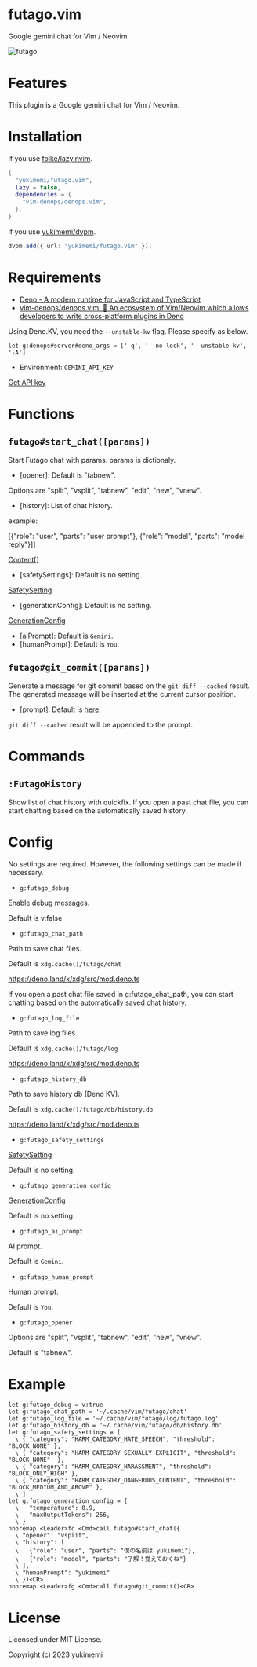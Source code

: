 # futago.vim

Google gemini chat for Vim / Neovim.

![futago](https://github.com/yukimemi/futago.vim/assets/6442108/29e371e3-c16e-4b94-8a0c-67a37e26f7b5)

# Features

This plugin is a Google gemini chat for Vim / Neovim.

# Installation

If you use [folke/lazy.nvim](https://github.com/folke/lazy.nvim).

```lua
{
  "yukimemi/futago.vim",
  lazy = false,
  dependencies = {
    "vim-denops/denops.vim",
  },
}
```

If you use [yukimemi/dvpm](https://github.com/yukimemi/dvpm).

```typescript
dvpm.add({ url: "yukimemi/futago.vim" });
```

# Requirements

- [Deno - A modern runtime for JavaScript and TypeScript](https://deno.land/)
- [vim-denops/denops.vim: 🐜 An ecosystem of Vim/Neovim which allows developers to write cross-platform plugins in Deno](https://github.com/vim-denops/denops.vim)

Using Deno.KV, you need the `--unstable-kv` flag.
Please specify as below.

```vim
let g:denops#server#deno_args = ['-q', '--no-lock', '--unstable-kv', '-A']
```

- Environment: `GEMINI_API_KEY`

[Get API key](https://ai.google.dev/)

# Functions

## `futago#start_chat([params])`

Start Futago chat with params.
params is dictionaly.

- [opener]: Default is "tabnew".

Options are "split", "vsplit", "tabnew", "edit", "new", "vnew".

- [history]: List of chat history.

example:

[{"role": "user", "parts": "user prompt"}, {"role": "model", "parts": "model reply"}]]

[Content[]](https://ai.google.dev/api/rest/v1beta/Content)

- [safetySettings]: Default is no setting.

[SafetySetting](https://ai.google.dev/api/rest/v1beta/SafetySetting)

- [generationConfig]: Default is no setting.

[GenerationConfig](https://ai.google.dev/api/rest/v1beta/GenerationConfig)

- [aiPrompt]: Default is `Gemini`.
- [humanPrompt]: Default is `You`.

## `futago#git_commit([params])`

Generate a message for git commit based on the `git diff --cached` result.
The generated message will be inserted at the current cursor position.

- [prompt]: Default is [here](https://github.com/yukimemi/futago.vim/blob/main/denops/futago/consts.ts#L17).

`git diff --cached` result will be appended to the prompt.


# Commands

## `:FutagoHistory`

Show list of chat history with quickfix.
If you open a past chat file, you can start chatting based on the automatically saved history.

# Config

No settings are required. However, the following settings can be made if necessary.

- `g:futago_debug`

Enable debug messages.

Default is v:false

- `g:futago_chat_path`

Path to save chat files.

Default is `xdg.cache()/futago/chat`

https://deno.land/x/xdg/src/mod.deno.ts

If you open a past chat file saved in g:futago_chat_path, you can start chatting based on the automatically saved chat history.

- `g:futago_log_file`

Path to save log files.

Default is `xdg.cache()/futago/log`

https://deno.land/x/xdg/src/mod.deno.ts

- `g:futago_history_db`

Path to save history db (Deno KV).

Default is `xdg.cache()/futago/db/history.db`

https://deno.land/x/xdg/src/mod.deno.ts

- `g:futago_safety_settings`

[SafetySetting](https://ai.google.dev/api/rest/v1beta/SafetySetting)

Default is no setting.

- `g:futago_generation_config`

[GenerationConfig](https://ai.google.dev/api/rest/v1beta/GenerationConfig)

Default is no setting.

- `g:futago_ai_prompt`

AI prompt.

Default is `Gemini`.

- `g:futago_human_prompt`

Human prompt.

Default is `You`.

- `g:futago_opener`

Options are "split", "vsplit", "tabnew", "edit", "new", "vnew".

Default is "tabnew".

# Example

```vim
let g:futago_debug = v:true
let g:futago_chat_path = '~/.cache/vim/futago/chat'
let g:futago_log_file = '~/.cache/vim/futago/log/futago.log'
let g:futago_history_db = '~/.cache/vim/futago/db/history.db'
let g:futago_safety_settings = [
  \ { "category": "HARM_CATEGORY_HATE_SPEECH", "threshold": "BLOCK_NONE" },
  \ { "category": "HARM_CATEGORY_SEXUALLY_EXPLICIT", "threshold": "BLOCK_NONE"  },
  \ { "category": "HARM_CATEGORY_HARASSMENT", "threshold": "BLOCK_ONLY_HIGH" },
  \ { "category": "HARM_CATEGORY_DANGEROUS_CONTENT", "threshold": "BLOCK_MEDIUM_AND_ABOVE" },
  \ ]
let g:futago_generation_config = {
  \   "temperature": 0.9,
  \   "maxOutputTokens": 256,
  \ }
nnoremap <Leader>fc <Cmd>call futago#start_chat({
  \ "opener": "vsplit",
  \ "history": [
  \   {"role": "user", "parts": "僕の名前は yukimemi"},
  \   {"role": "model", "parts": "了解！覚えておくね"}
  \ ],
  \ "humanPrompt": "yukimemi"
  \ })<CR>
nnoremap <Leader>fg <Cmd>call futago#git_commit()<CR>
```

# License

Licensed under MIT License.

Copyright (c) 2023 yukimemi

